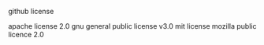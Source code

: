github license

apache license 2.0
gnu general public license v3.0
mit license
mozilla public licence 2.0